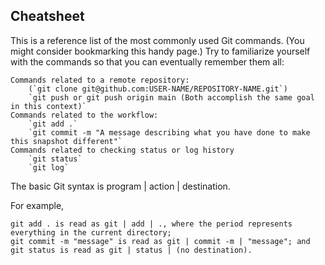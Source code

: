 
## Cheatsheet

This is a reference list of the most commonly used Git commands. (You might consider bookmarking this handy page.) Try to familiarize yourself with the commands so that you can eventually remember them all:

    Commands related to a remote repository:
        (`git clone git@github.com:USER-NAME/REPOSITORY-NAME.git`)
        `git push or git push origin main (Both accomplish the same goal in this context)`
    Commands related to the workflow:
        `git add .`
        `git commit -m "A message describing what you have done to make this snapshot different"`
    Commands related to checking status or log history
        `git status`
        `git log`

The basic Git syntax is program | action | destination.

For example,

    git add . is read as git | add | ., where the period represents everything in the current directory;
    git commit -m "message" is read as git | commit -m | "message"; and
    git status is read as git | status | (no destination).

